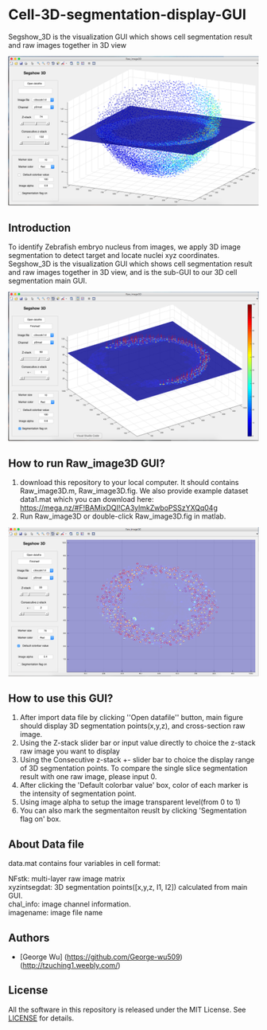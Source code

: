 # Cell-3D-segmentation-display-GUI
Segshow_3D is the visualization GUI which shows cell segmentation result and raw images together in 3D view


 ![image](https://github.com/George-wu509/Cell-3D-segmentation-display-GUI/blob/master/cover/Segshow3D%20cover1.png)


Introduction
-------------------------
To identify Zebrafish embryo nucleus from images, we apply 3D image segmentation to detect target and locate nuclei xyz coordinates. Segshow_3D is the visualization GUI which shows cell segmentation result and raw images together in 3D view, and is the sub-GUI to our 3D cell segmentation main GUI. 

 ![image](https://github.com/George-wu509/Cell-3D-segmentation-display-GUI/blob/master/cover/Segshow3D%20cover2.png)

How to run Raw_image3D GUI?
-------------------------
1. download this repository to your local computer. It should contains Raw_image3D.m, Raw_image3D.fig. We also provide example dataset data1.mat which you can download here: https://mega.nz/#F!BAMixDQI!CA3ylmkZwboPSSzYXQq04g
2. Run Raw_image3D or double-click Raw_image3D.fig in matlab.   

 ![image](https://github.com/George-wu509/Cell-3D-segmentation-display-GUI/blob/master/cover/Segshow3D%20cover3.png)

How to use this GUI? 
-------------------------
1. After import data file by clicking ''Open datafile'' button, main figure should display 3D segmentation points(x,y,z), and cross-section raw image. 
2. Using the Z-stack slider bar or input value directly to choice the z-stack raw image you want to display 
3. Using the Consecutive z-stack +- slider bar to choice the display range of 3D segmentation points. To compare the single slice segmentation result with one raw image, please input 0.
4. After clicking the 'Default colorbar value' box, color of each marker is the intensity of segmentation point.
5. Using image alpha to setup the image transparent level(from 0 to 1)
6. You can also mark the segmentaiton reuslt by clicking 'Segmentation flag on' box.


About Data file
-------------------------
data.mat contains four variables in cell format:  

NFstk: multi-layer raw image matrix  
xyzintsegdat: 3D segmentation points([x,y,z, I1, I2]) calculated from main GUI.  
chal_info: image channel information.  
imagename: image file name  
 

Authors
-------------------------
- [George Wu] (https://github.com/George-wu509)(http://tzuching1.weebly.com/)


License
-------------------------
All the software in this repository is released under the MIT License. See [LICENSE](https://github.com/kiteco/plugins/blob/master/LICENSE) for details.
